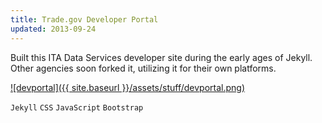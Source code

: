 ```yaml
---
title: Trade.gov Developer Portal
updated: 2013-09-24 
---
```


Built this ITA Data Services developer site during the early ages of Jekyll. Other agencies soon forked it, utilizing it for their own platforms. 

[![devportal]({{ site.baseurl }}/assets/stuff/devportal.png)](http://developer.trade.gov/)

`Jekyll` `CSS` `JavaScript` `Bootstrap`